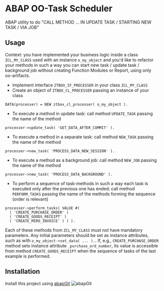 # ABAP OO-Task Scheduler
ABAP utility to do "CALL METHOD ... IN UPDATE TASK / STARTING NEW TASK / VIA JOB"

## Usage
Context: you have implemented your business logic inside a class `ZCL_MY_CLASS` used with an instance `o_my_object` and you'd like to refactor your methods in such a way you can start new task / update task / background job without creating Function Modules or Report, using only oo-artifacts.

+ Implement interface `ZTBOX_IF_PROCESSER` in your class `ZCL_MY_CLASS`
+ Create an object of `ZTBOX_CL_PROCESSER` passing an instance of your class
```
DATA(processer) = NEW ztbox_cl_processer( o_my_object ).
```
+ To execute a method in update task: call method `UPDATE_TASK` passing the name of the method
```
processer->update_task( 'GET_DATA_AFTER_COMMIT' ).
```
+ To execute a method in a separate task: call method `NEW_TASK` passing the name of the method
```
processer->new_task( 'PROCESS_DATA_NEW_SESSION' ).
```
+ To execute a method as a background job: call method `NEW_JOB` passing the name of the method
```
processer->new_task( 'PROCESS_DATA_BACKGROUND' ).
```
+ To perform a sequence of task-methods in such a way each task is executed only after the previous one has ended: call method `PERFORM_TASKS` passing the name of the methods forming the sequence (order is relevant)
```
processer->perform_tasks( VALUE #(
  ( 'CREATE_PURCHASE_ORDER' )
  ( 'CREATE_GOODS_RECEIPT' )
  ( 'CREATE_MIRO_INVOICE' ) ) ).
```
Each of these methods from `ZCL_MY_CLASS` must not have mandatory parameters.
Any initial parameters should be set as instance attributes, such as with `o_my_object->set_data( ... ).`.
If, e.g., `CREATE_PURCHASE_ORDER` method sets instance attribute `_purchase_ord_number`, its value is accessible from method `CREATE_GOODS_RECEIPT` when the sequence of tasks of the last example is performed.


## Installation
Install this project using [abapGit](https://abapgit.org/) ![abapGit](https://docs.abapgit.org/img/favicon.png)
